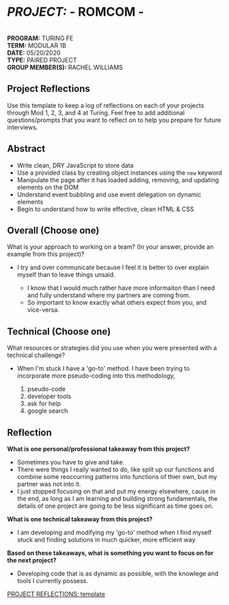 # _PROJECT:_     - **ROMCOM** -
<br>__PROGRAM:__ TURING FE 
<br>__TERM:__ MODULAR 1B
<br>__DATE:__ 05/20/2020
<br>__TYPE:__ PAIRED PROJECT
<br>__GROUP MEMBER(S):__ RACHEL WILLIAMS
<br>

## Project Reflections
Use this template to keep a log of reflections on each of your projects through Mod 1, 2, 3, and 4 at Turing. Feel free to add additional questions/prompts that you want to reflect on to help you prepare for future interviews. 

## Abstract

* Write clean, DRY JavaScript to store data
* Use a provided class by creating object instances using the `new` keyword
* Manipulate the page after it has loaded adding, removing, and updating elements on the DOM
* Understand event bubbling and use event delegation on dynamic elements
* Begin to understand how to write effective, clean HTML & CSS
<!-- In a few sentences, explain **what** the project was and the scope of your work. Imagine explaining your answer to a technical recruiter or a developer who you'd potentially be interviewing with. -->

## Overall (Choose one)

What is your approach to working on a team? (In your answer, provide an example from this project)?

- I try and over communicate because I feel it is better to over explain myself than to leave things unsaid.

  - I know that I would much rather have more informaiton than I need and fully understand where my partners are coming from.
  - So important to know exactly what others expect from you, and vice-versa.  

<!-- 
- What role do you typically play on a team? (If you answer, provide an example from this project)
- Tell me about a time you had a disagreement with a colleague and how you resolved it. (only choose if applicable to this project) 
-->


## Technical (Choose one)

What resources or strategies did you use when you were presented with a technical challenge?

- When I'm stuck I have a 'go-to' method.  I have been trying to incorporate more pseudo-coding into this methodology, 

  1. pseudo-code
  2. developer tools
  3. ask for help
  4. google search




<!-- - What was a specific technical challenge your group faced? How did you approach this challenge? What went well? What was a struggle?
- You can’t work out how to solve a coding problem. What do you do to find the answer?
 -->

 ## Reflection

**What is one personal/professional takeaway from this project?**

- Sometimes you have to give and take.  
- There were things I really wanted to do, like split up our functions and combine some reoccurring patterns into functions of thier own, but my partner was not into it.  
- I just stopped focusing on that and put my energy elsewhere, cause in the end, as long as I am learning and building strong fundamentals, the details of one project are going to be less significant as time goes on. 

**What is one technical takeaway from this project?**

- I am developing and modifying my 'go-to' method when I find myself stuck and finding solutions in much quicker, more efficient way

**Based on these takeaways, what is something you want to focus on for the next project?**

- Developing code that is as dynamic as possible, with the knowlege and tools I currently possess. 


[PROJECT REFLECTIONS: template](https://gist.github.com/GreenbergKU/7d33f7def3d3994ad059cf63ef8adf83#file-project_reflection_template-md)
